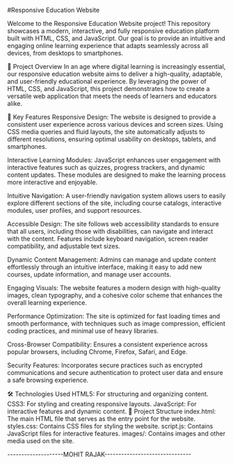 #Responsive Education Website

Welcome to the Responsive Education Website project! This repository showcases a modern, interactive, and fully responsive education platform built with HTML, CSS, and JavaScript. Our goal is to provide an intuitive and engaging online learning experience that adapts seamlessly across all devices, from desktops to smartphones.

📜 Project Overview
In an age where digital learning is increasingly essential, our responsive education website aims to deliver a high-quality, adaptable, and user-friendly educational experience. By leveraging the power of HTML, CSS, and JavaScript, this project demonstrates how to create a versatile web application that meets the needs of learners and educators alike.

🚀 Key Features
Responsive Design: The website is designed to provide a consistent user experience across various devices and screen sizes. Using CSS media queries and fluid layouts, the site automatically adjusts to different resolutions, ensuring optimal usability on desktops, tablets, and smartphones.

Interactive Learning Modules: JavaScript enhances user engagement with interactive features such as quizzes, progress trackers, and dynamic content updates. These modules are designed to make the learning process more interactive and enjoyable.

Intuitive Navigation: A user-friendly navigation system allows users to easily explore different sections of the site, including course catalogs, interactive modules, user profiles, and support resources.

Accessible Design: The site follows web accessibility standards to ensure that all users, including those with disabilities, can navigate and interact with the content. Features include keyboard navigation, screen reader compatibility, and adjustable text sizes.

Dynamic Content Management: Admins can manage and update content effortlessly through an intuitive interface, making it easy to add new courses, update information, and manage user accounts.

Engaging Visuals: The website features a modern design with high-quality images, clean typography, and a cohesive color scheme that enhances the overall learning experience.

Performance Optimization: The site is optimized for fast loading times and smooth performance, with techniques such as image compression, efficient coding practices, and minimal use of heavy libraries.

Cross-Browser Compatibility: Ensures a consistent experience across popular browsers, including Chrome, Firefox, Safari, and Edge.

Security Features: Incorporates secure practices such as encrypted communications and secure authentication to protect user data and ensure a safe browsing experience.

🛠️ Technologies Used
HTML5: For structuring and organizing content.
CSS3: For styling and creating responsive layouts.
JavaScript: For interactive features and dynamic content.
📂 Project Structure
index.html: The main HTML file that serves as the entry point for the website.
styles.css: Contains CSS files for styling the website.
script.js: Contains JavaScript files for interactive features.
images/: Contains images and other media used on the site.

--------------------MOHIT RAJAK-------------------------------
